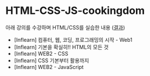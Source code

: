 # HTML-CSS-JS-cookingdom

아래 강의를 수강하며 HTML/CSS를 실습한 내용 ([결과](https://eunhye094.github.io/HTML-CSS-JS-cookingdom))
- [Inflearn] 컴퓨터, 웹, 코딩, 프로그래밍의 시작 - Web1
- [Inflearn] 기본을 확실히!! HTML의 모든 것
- [Inflearn] WEB2 - CSS
- [Inflearn] CSS 기본부터 활용까지
- [Inflearn] WEB2 - JavaScript
